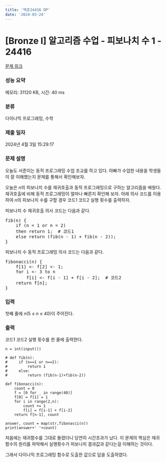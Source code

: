 ```yaml
---
title: '백준24416 DP'
date: '2024-03-24'
---
```

# [Bronze I] 알고리즘 수업 - 피보나치 수 1 - 24416 

[문제 링크](https://www.acmicpc.net/problem/24416) 

### 성능 요약

메모리: 31120 KB, 시간: 40 ms

### 분류

다이나믹 프로그래밍, 수학

### 제출 일자

2024년 4월 3일 15:29:17

### 문제 설명

<p>오늘도 서준이는 동적 프로그래밍 수업 조교를 하고 있다. 아빠가 수업한 내용을 학생들이 잘 이해했는지 문제를 통해서 확인해보자.</p>

<p>오늘은 <em>n</em>의 피보나치 수를 재귀호출과 동적 프로그래밍으로 구하는 알고리즘을 배웠다. 재귀호출에 비해 동적 프로그래밍이 얼마나 빠른지 확인해 보자. 아래 의사 코드를 이용하여 <em>n</em>의 피보나치 수를 구할 경우 코드1 코드2 실행 횟수를 출력하자.</p>

<p>피보나치 수 재귀호출 의사 코드는 다음과 같다.</p>

<pre>fib(n) {
    if (n = 1 or n = 2)
    then return 1;  # 코드1
    else return (fib(n - 1) + fib(n - 2));
}</pre>

<p>피보나치 수 동적 프로그래밍 의사 코드는 다음과 같다.</p>

<pre>fibonacci(n) {
    f[1] <- f[2] <- 1;
    for i <- 3 to n
        f[i] <- f[i - 1] + f[i - 2];  # 코드2
    return f[n];
}</pre>

### 입력 

 <p>첫째 줄에 <i>n</i>(5 ≤ <em>n</em> ≤ 40)이 주어진다.</p>

### 출력 

 <p>코드1 코드2 실행 횟수를 한 줄에 출력한다.</p>

```
n = int(input())

# def fib(n):
#     if (n==1 or n==2):
#         return 1
#     else:
#         return (fib(n-1)+fib(n-2))

def fibonacci(n):
    count = 0
    f = [0 for _ in range(40)]
    f[0] = f[1] = 1
    for i in range(2,n):
        count += 1
        f[i] = f[i-1] + f[i-2]
    return f[n-1], count

answer, count = map(str,fibonacci(n))
print(answer+' '+count)
```

처음에는 재귀함수를 그대로 돌렸더니 당연히 시간초과가 났다. 이 문제의 핵심은 재귀함수의 원리를 파악해서 실행횟수가 피보나치 결과값과 같다는걸 이해하는 것이다.

그래서 다이나믹 프로그래밍 함수로 도출한 값으로 답을 도출하였다.